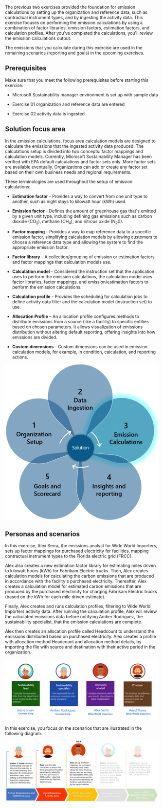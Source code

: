 The previous two exercises provided the foundation for emission calculations by setting up the organization and reference data, such as contractual instrument types, and by ingesting the activity data. This exercise focuses on performing the emission calculations by using a combination of factor libraries, emission factors, estimation factors, and calculation profiles. After you've completed the calculations, you'll review the emission calculations output.

The emissions that you calculate during this exercise are used in the remaining scenarios (reporting and goals) in the upcoming exercises.

## Prerequisites

Make sure that you meet the following prerequisites before starting this exercise:

- Microsoft Sustainability manager environment is set up with sample data

- Exercise 01 organization and reference data are entered

- Exercise 02 activity data is ingested

## Solution focus area

In the emission calculations, focus area calculation models are designed to calculate the emissions that the ingested activity data produced. The calculations setup is divided into two concepts: factor mappings and calculation models. Currently, Microsoft Sustainability Manager has been verified with EPA default calculations and factor sets only. More factor sets are available eventually. Organizations can add or create any factor set based on their own business needs and regional requirements.

These terminologies are used throughout the setup of emission calculations:

- **Estimation factor** - Provides a way to convert from one unit type to another, such as night stays to kilowatt hour (kWh) used.

- **Emission factor** - Defines the amount of greenhouse gas that's emitted by a given unit type, including defining gas emissions such as carbon dioxide (CO<sub>2</sub>), methane (CH<sub>4</sub>), and nitrous oxide (N<sub>2</sub>0).

- **Factor mapping** - Provides a way to map reference data to a specific emission factor, simplifying calculation models by allowing customers to choose a reference data type and allowing the system to find the appropriate emission factor.

- **Factor library** - A collection/grouping of emission or estimation factors and factor mappings that calculation models use.

- **Calculation model** - Considered the instruction set that the application uses to perform the emission calculations, the calculation model uses factor libraries, factor mappings, and emission/estimation factors to perform the emission calculations.

- **Calculation profile** - Provides the scheduling for calculation jobs to define activity data filter and the calculation model (instruction set) to use.

- **Allocation Profile** – An allocation profile configures methods to distribute emissions from a source (like a facility) to specific entities based on chosen parameters. It allows visualization of emissions distribution without altering default reporting, offering insights into how emissions are divided.

- **Custom dimensions** - Custom dimensions can be used in emission calculation models, for example, in condition, calculation, and reporting actions.

[![Diagram of the solution focus areas.](../media/solution-focus-areas.png)](../media/solution-focus-areas.png#lightbox)

## Personas and scenarios

In this exercise, Alex Serra, the emissions analyst for Wide World Importers, sets up factor mappings for purchased electricity for facilities, mapping contractual instrument types to the Florida electric grid (FRCC).

Alex also creates a new estimation factor library for estimating miles driven to kilowatt hours (kWh) for Fabrikam Electric trucks. Then, Alex creates calculation models for calculating the carbon emissions that are produced in accordance with the facility's purchased electricity. Thereafter, Alex creates a calculation model for estimated carbon emissions that are produced by the purchased electricity for charging Fabrikam Electric trucks (based on the kWh for each mile driven estimate).

Finally, Alex creates and runs calculation profiles, filtering to Wide World Importers activity data. After running the calculation profile, Alex will review the calculated emissions data before notifying Amber Rodriguez, the sustainability specialist, that the emission calculations are complete.

Alex then creates an allocation profile called Headcount to understand the emissions distributed based on purchased electricity. Alex creates a profile with allocation method Headcount and allocation method details, by importing the file with source and destination with their active period in the organization.

[![Diagram of personas for the exercise.](../media/personas.png)](../media/personas.png#lightbox)

In this exercise, you focus on the scenarios that are illustrated in the following diagram.

[![Diagram of scenarios for the exercise.](../media/scenarios.png)](../media/scenarios.png#lightbox)

